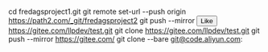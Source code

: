 cd fredagsproject1.git
git remote set-url --push origin https://path2.com/_git/fredagsproject2
git push --mirror
<button>Like</button>
https://gitee.com/llpdev/test.git
git clone https://gitee.com/llpdev/test.git
git push --mirror https://gitee.com/
git clone --bare git@code.aliyun.com: